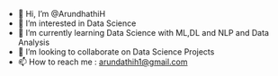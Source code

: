 - 👋 Hi, I’m @ArundhathiH
- 👀 I’m interested in Data Science
- 🌱 I’m currently learning Data Science with ML,DL and NLP and Data Analysis
- 💞️ I’m looking to collaborate on Data Science Projects
- 📫 How to reach me : arundathih1@gmail.com

<!---
ArundhathiH/ArundhathiH is a ✨ special ✨ repository because its `README.md` (this file) appears on your GitHub profile.
You can click the Preview link to take a look at your changes.
--->
